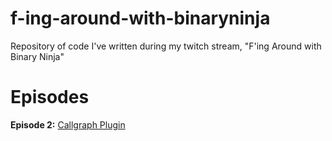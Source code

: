 # f-ing-around-with-binaryninja
Repository of code I've written during my twitch stream, "F'ing Around with Binary Ninja"

# Episodes
**Episode 2:** [Callgraph Plugin](ep2-callgraph/)